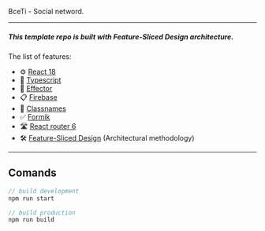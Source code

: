 BceTi - Social netword.

---
##### This template repo is built with Feature-Sliced ​​Design architecture.

The list of features:
- ⚙️ [React 18](https://reactjs.org/)
- 🧹 [Typescript](https://www.typescriptlang.org/)
- 🎁 [Effector](https://effector.dev/)
- 📋 [Firebase](https://firebase.google.com/)
- 📖 [Classnames](https://jedwatson.github.io/classnames/)
- ✅ [Formik](https://formik.org/)
- 🛣 [React router 6](https://reactrouter.com/en/v6.3.0/getting-started/overview)
- 🛠 [Feature-Sliced Design](https://feature-sliced.design/) (Architectural methodology)

---
## Comands
```js
// build development
npm run start 

// build production
npm run build
```
